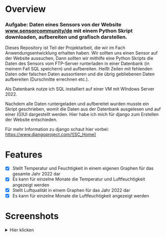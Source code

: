 # Overview
### Aufgabe: Daten eines Sensors von der Website www.sensorcommunity/de mit einem Python Skript downloaden, aufbereiten und grafisch darstellen.

Dieses Repository ist Teil der Projektarbeit, die wir im Fach Anwendungsentwicklung erhalten haben. Wir sollten uns einen Sensor auf der Website aussuchen, Dann sollten wir mithilfe eine Python Skripts die Daten des Sensors vom FTP-Server runterladen in einer Datenbank (in meinem Fall SQL speichern) und aufbereiten. Heißt Zeilen mit fehlenden Daten oder falschen Daten aussortieren und die übrig gebliebenen Daten aufbereiten (Durschnitte errechnen etc.).

Als Datenbank nutze ich SQL installiert auf einer VM mit WIndows Server 2022.

Nachdem alle Daten runtergeladen und aufbereitet wurden musste ein Skript geschrieben, womit die Daten aus der Datenbank ausgelesen und auf einer (G)UI dargestellt werden. Hier habe ich mich für django zum Erstellen der Website entschieden.

Für mehr Information zu django schaut hier vorbei: https://www.djangoproject.com/![SC_Home]

# Features

- [x] Stellt Temperatur und Feuchtigkeit in einem eigenen Graphen für das gesamte Jahr 2022 dar
- [x] Es kann für einzelne Monate die Temperatur und Luftfeuchtigkeit angezeigt werden
- [X] Stellt Luftqualität in einem Graphen für das Jahr 2022 dar
- [X] Es kann für einzelne Monate die Luftfeuchtigkeit angezeigt werden

# Screenshots
<details><summary>Hier klicken</summary>
<p>
  
![Screenshot von der Website](https://github.com/vmhomelab/Projektarbeit--Sensorcommunity/blob/master/screenshots/SC_Home.PNG)

  </p>
</details>
